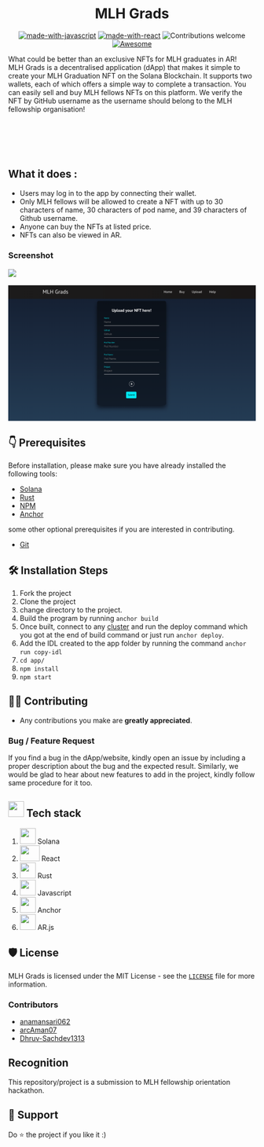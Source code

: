 <h1 align="center"> MLH Grads</h1>
<center>

[![made-with-javascript](https://img.shields.io/badge/Made%20with-Solana-1f425f.svg)](https://www.python.org/)
[![made-with-react](https://img.shields.io/badge/Made%20with-React-blue)](https://www.python.org/)
![Contributions welcome](https://img.shields.io/badge/contributions-welcome-orange.svg)
[![Awesome](https://cdn.rawgit.com/sindresorhus/awesome/d7305f38d29fed78fa85652e3a63e154dd8e8829/media/badge.svg)](https://github.com/sindresorhus/awesome#readme)

</center>


What could be better than an exclusive NFTs for MLH graduates in AR!  
MLH Grads is a decentralised application (dApp) that makes it simple to create your MLH Graduation NFT on the Solana Blockchain. It supports two wallets, each of which offers a simple way to complete a transaction. You can easily sell and buy MLH fellows NFTs on this platform. We verify the NFT by GitHub username as the username should belong to the MLH fellowship organisation!


<br></br>
<br></br>

## What it does :
- Users may log in to the app by connecting their wallet. 
- Only MLH fellows will be allowed to create a NFT with up to 30 characters of name, 30 characters of pod name, and 39 characters of Github username. 
- Anyone can buy the NFTs at listed price. 
- NFTs can also be viewed in AR. 

### Screenshot

<img src ="assets/one.png" align="center">
<br/>
<br/>
<img src ="assets/two.png" align="center">


## 👇 Prerequisites

Before installation, please make sure you have already installed the following tools:<br/>
- [Solana](https://docs.solana.com/cli/install-solana-cli-tools) 
- [Rust](https://www.rust-lang.org/tools/install)
- [NPM](https://project-serum.github.io/anchor/getting-started/installation.html#install-yarn_)
- [Anchor](https://github.com/project-serum/anchor)

some other optional prerequisites if you are interested in contributing.
- [Git](https://git-scm.com/downloads)

## 🛠️ Installation Steps

1. Fork the project
2. Clone the project
3. change directory to the project.
4. Build the program by running ``anchor build`` 
5. Once built, connect to any [cluster](https://docs.solana.com/cli/choose-a-cluster) and run the deploy command which you got at the end of build command or just run ``anchor deploy``.
6. Add the IDL created to the app folder by running the command ` anchor run copy-idl `
7. `cd app/`
8. `npm install`
9. `npm start`

## 👨‍💻 Contributing

- Any contributions you make are **greatly appreciated**.

### Bug / Feature Request

If you find a bug in the dApp/website, kindly open an issue by
including a proper description about the bug and the expected result. Similarly, we would be glad to hear about new
features to add in the project, kindly follow same procedure for it too.

## <img src="https://techstackapps.com/media/2019/11/TechStackApps-logo-icon.png" width="32" height="32"> Tech stack
1. <img src="https://s2.coinmarketcap.com/static/img/coins/200x200/5426.png" width="32" height="32"> Solana
2. <img src="https://reactjs.org/logo-og.png" width="40" height="32"> React
3. <img src="https://upload.wikimedia.org/wikipedia/commons/thumb/d/d5/Rust_programming_language_black_logo.svg/2048px-Rust_programming_language_black_logo.svg.png" width="32" height="32"> Rust
4. <img src="https://upload.wikimedia.org/wikipedia/commons/6/6a/JavaScript-logo.png" width="32" height="32"> Javascript
5. <img src="https://solana.ghost.io/content/images/downloaded_images/July-Newsletter/0-GGeNqyfmiHJBhSec.png" width="32" height="32"> Anchor
6. <img src="https://pbs.twimg.com/media/EjpofSnWsAQpsBa.jpg" width="32" height="32"> AR.js

## 🛡️ License

MLH Grads is licensed under the MIT License - see the [`LICENSE`](LICENSE.txt) file for more information.

### Contributors
- [anamansari062](https://github.com/anamansari062)
- [arcAman07](https://github.com/arcAman07)
- [Dhruv-Sachdev1313](https://github.com/Dhruv-Sachdev1313)

## Recognition
This repository/project is a submission to MLH fellowship orientation hackathon.

## 🙏 Support
Do ⭐️ the project if you like it :)
